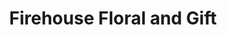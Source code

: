 ---
title: "Firehouse Floral and Gift"
url: /salt-lake-city/firehouse-floral-and-gift/
shop: florist
---